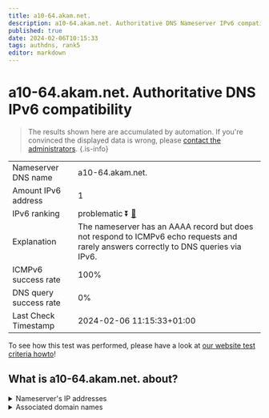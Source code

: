 ```yaml
---
title: a10-64.akam.net.
description: a10-64.akam.net. Authoritative DNS Nameserver IPv6 compatibility
published: true
date: 2024-02-06T10:15:33
tags: authdns, rank5
editor: markdown
---
```


# a10-64.akam.net. Authoritative DNS IPv6 compatibility

> The results shown here are accumulated by automation. If you're convinced the displayed data is wrong, please [contact the administrators](/howto/chat). 
{.is-info}




|   |   |
| - | - |
| Nameserver DNS name | a10-64.akam.net.
| Amount IPv6 address | 1
| IPv6 ranking | problematic :arrow_double_down: [🔗](/howto/ranking) |
| Explanation | The nameserver has an AAAA record but does not respond to ICMPv6 echo requests and rarely answers correctly to DNS queries via IPv6. |
| ICMPv6 success rate | 100%|
| DNS query success rate | 0% |
| Last Check Timestamp | 2024-02-06 11:15:33+01:00 |

To see how this test was performed, please have a look at [our website test criteria howto](/howto/testcriteria/authdns)!


## What is a10-64.akam.net. about?




<details>
<summary>Nameserver's IP addresses</summary>

2600:1480:d000::40

</details>



<details>
<summary>Associated domain names</summary>

www.adobe.com

www.siemens-healthineers.com

</details>
